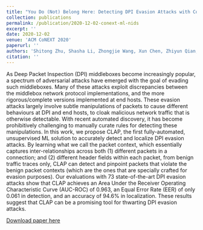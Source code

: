 ```yaml
---
title: "You Do (Not) Belong Here: Detecting DPI Evasion Attacks with Context Learning"
collection: publications
permalink: /publication/2020-12-02-conext-ml-nids
excerpt: ''
date: 2020-12-02
venue: 'ACM CoNEXT 2020'
paperurl: ''
authors: 'Shitong Zhu, Shasha Li, Zhongjie Wang, Xun Chen, Zhiyun Qian, Srikanth V. Krishnamurthy, Kevin S. Chan, Ananthram Swami'
citation: ''
---
```

As Deep Packet Inspection (DPI) middleboxes become increasingly popular, a spectrum of adversarial attacks have emerged with the goal of evading such middleboxes. Many of these attacks exploit discrepancies between the middlebox network protocol implementations, and the more rigorous/complete versions implemented at end hosts. These evasion attacks largely involve subtle manipulations of packets to cause different behaviours at DPI and end hosts, to cloak malicious network traffic that is otherwise detectable. With recent automated discovery, it has become prohibitively challenging to manually curate rules for detecting these manipulations. In this work, we propose CLAP, the first fully-automated, unsupervised ML solution to accurately detect and localize DPI evasion attacks. By learning what we call the packet context, which essentially captures inter-relationships across both (1) different packets in a connection; and (2) different header fields within each packet, from benign traffic traces only, CLAP can detect and pinpoint packets that violate the benign packet contexts (which are the ones that are specially crafted for evasion purposes). Our evaluations with 73 state-of-the-art DPI evasion attacks show that CLAP achieves an Area Under the Receiver Operating Characteristic Curve (AUC-ROC) of 0.963, an Equal Error Rate (EER) of only 0.061 in detection, and an accuracy of 94.6% in localization. These results suggest that CLAP can be a promising tool for thwarting DPI evasion attacks.

[Download paper here](https://zhongjie.me/files/conext20_ml_nids.pdf)

